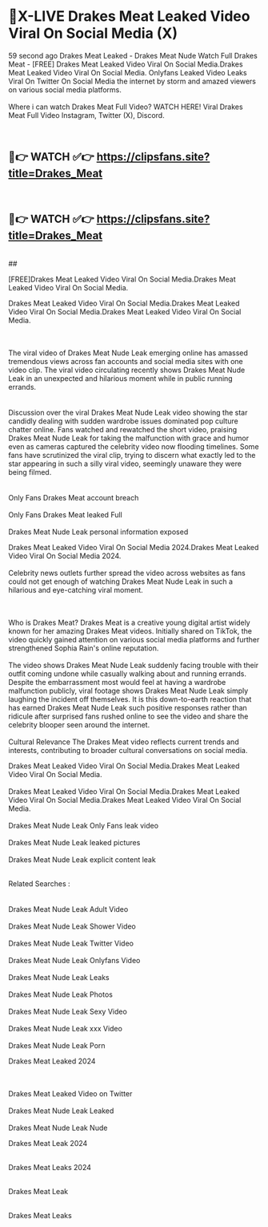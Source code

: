 # 🔴X-LIVE Drakes Meat Leaked Video Viral On Social Media (X)<br>


59 second ago Drakes Meat Leaked  - Drakes Meat Nude  Watch Full Drakes Meat - [FREE] Drakes Meat Leaked Video Viral On Social Media.Drakes Meat Leaked Video Viral On Social Media.   Onlyfans Leaked Video Leaks Viral On Twitter On Social Media the internet by storm and amazed viewers on various social media platforms. <br><br>
Where i can watch Drakes Meat Full Video? WATCH HERE! Viral Drakes Meat Full Video Instagram, Twitter (X), Discord. <br>


 <br>

##  🔴👉 WATCH ✅👉  <a href="https://clipsfans.site?title=Drakes_Meat&ref=git">https://clipsfans.site?title=Drakes_Meat</a> <br>
  <br>

##  🔴👉 WATCH ✅👉  <a href="https://clipsfans.site?title=Drakes_Meat&ref=git">https://clipsfans.site?title=Drakes_Meat</a> <br>
  <br>
  ##



[FREE]Drakes Meat Leaked Video Viral On Social Media.Drakes Meat Leaked Video Viral On Social Media. <br>

Drakes Meat Leaked Video Viral On Social Media.Drakes Meat Leaked Video Viral On Social Media.Drakes Meat Leaked Video Viral On Social Media. <br>


  <br>

  <br>
The viral video of Drakes Meat Nude Leak emerging online has amassed tremendous views across fan accounts and social media sites with one video clip. The viral video circulating recently shows Drakes Meat Nude Leak in an unexpected and hilarious moment while in public running errands.<br>
<br>


<br>
Discussion over the viral Drakes Meat Nude Leak video showing the star candidly dealing with sudden wardrobe issues dominated pop culture chatter online. Fans watched and rewatched the short video, praising Drakes Meat Nude Leak for taking the malfunction with grace and humor even as cameras captured the celebrity video now flooding timelines. Some fans have scrutinized the viral clip, trying to discern what exactly led to the star appearing in such a silly viral video, seemingly unaware they were being filmed.<br>
<br>
<br> 
Only Fans Drakes Meat account breach<br>
<br>
Only Fans Drakes Meat leaked Full <br>
<br>
Drakes Meat Nude Leak personal information exposed<br>

Drakes Meat Leaked Video Viral On Social Media 2024.Drakes Meat Leaked Video Viral On Social Media 2024. <br>
<br>
Celebrity news outlets further spread the video across websites as fans could not get enough of watching Drakes Meat Nude Leak in such a hilarious and eye-catching viral moment.<br>
<br>

<br>
Who is Drakes Meat? Drakes Meat is a creative young digital artist widely known for her amazing Drakes Meat videos. Initially shared on TikTok, the video quickly gained attention on various social media platforms and further strengthened Sophia Rain's online reputation.<br>
<br>
The video shows Drakes Meat Nude Leak suddenly facing trouble with their outfit coming undone while casually walking about and running errands. Despite the embarrassment most would feel at having a wardrobe malfunction publicly, viral footage shows Drakes Meat Nude Leak simply laughing the incident off themselves. It is this down-to-earth reaction that has earned Drakes Meat Nude Leak such positive responses rather than ridicule after surprised fans rushed online to see the video and share the celebrity blooper seen around the internet.<br>
<br>
Cultural Relevance The Drakes Meat video reflects current trends and interests, contributing to broader cultural conversations on social media.<br>

Drakes Meat Leaked Video Viral On Social Media.Drakes Meat Leaked Video Viral On Social Media.<br>
<br>
Drakes Meat Leaked Video Viral On Social Media.Drakes Meat Leaked Video Viral On Social Media.Drakes Meat Leaked Video Viral On Social Media.<br>
<br>
Drakes Meat Nude Leak Only Fans leak video<br>
<br>
Drakes Meat Nude Leak leaked pictures<br>
<br>
Drakes Meat Nude Leak explicit content leak<br>


<br>
Related Searches :<br>
<br>

<br>
Drakes Meat Nude Leak Adult Video<br>
<br>
Drakes Meat Nude Leak Shower Video<br>
<br>
Drakes Meat Nude Leak Twitter Video<br>
<br>
Drakes Meat Nude Leak Onlyfans Video<br>
<br>
Drakes Meat Nude Leak Leaks<br>
<br>
Drakes Meat Nude Leak Photos<br>

<br>
Drakes Meat Nude Leak Sexy Video<br>
<br>
Drakes Meat Nude Leak xxx Video<br>
<br>
Drakes Meat Nude Leak Porn<br>

Drakes Meat  Leaked 2024 <br> <br>
<br>

Drakes Meat Leaked Video on Twitter <br>
<br>
Drakes Meat Nude Leak Leaked<br>
<br>
Drakes Meat Nude Leak Nude<br>


Drakes Meat  Leak 2024 <br> <br>



Drakes Meat  Leaks 2024 <br> <br>



 
Drakes Meat  Leak<br> <br>



Drakes Meat  Leaks<br> <br>





</p>




 



</p>










